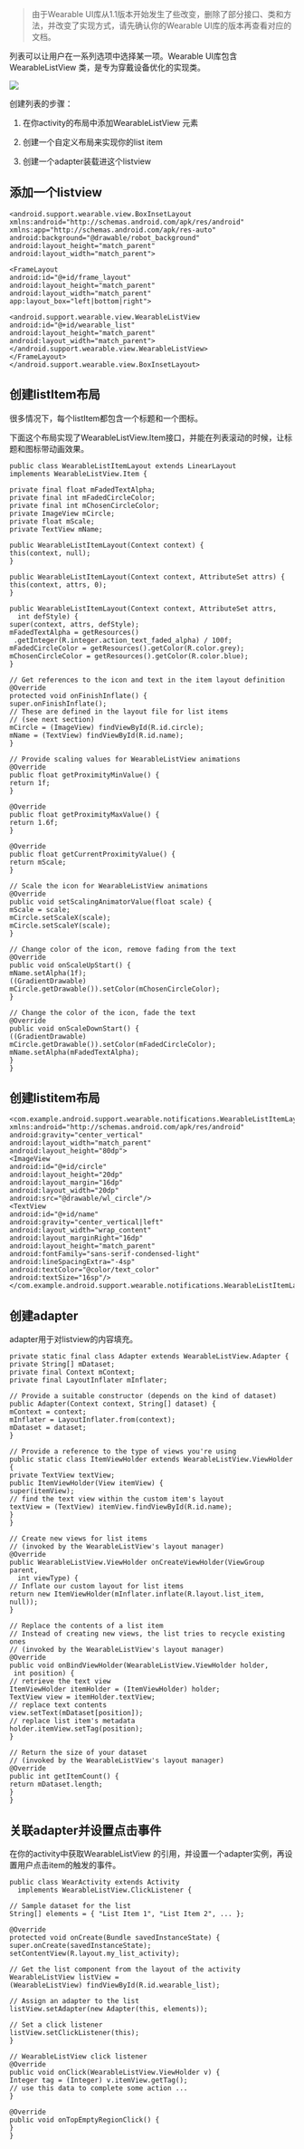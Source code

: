 > 由于Wearable UI库从1.1版本开始发生了些改变，删除了部分接口、类和方法，并改变了实现方式，请先确认你的Wearable UI库的版本再查看对应的文档。


列表可以让用户在一系列选项中选择某一项。Wearable UI库包含WearableListView 类，是专为穿戴设备优化的实现类。

![](06_uilib.png)


创建列表的步骤：

1. 在你activity的布局中添加WearableListView 元素


2. 创建一个自定义布局来实现你的list item


3. 创建一个adapter装载进这个listview


## 添加一个listview ##


    <android.support.wearable.view.BoxInsetLayout
    xmlns:android="http://schemas.android.com/apk/res/android"
    xmlns:app="http://schemas.android.com/apk/res-auto"
    android:background="@drawable/robot_background"
    android:layout_height="match_parent"
    android:layout_width="match_parent">
     
    <FrameLayout
    android:id="@+id/frame_layout"
    android:layout_height="match_parent"
    android:layout_width="match_parent"
    app:layout_box="left|bottom|right">
     
    <android.support.wearable.view.WearableListView
    android:id="@+id/wearable_list"
    android:layout_height="match_parent"
    android:layout_width="match_parent">
    </android.support.wearable.view.WearableListView>
    </FrameLayout>
    </android.support.wearable.view.BoxInsetLayout>




## 创建listItem布局 ##


很多情况下，每个listItem都包含一个标题和一个图标。

下面这个布局实现了WearableListView.Item接口，并能在列表滚动的时候，让标题和图标带动画效果。

    
    public class WearableListItemLayout extends LinearLayout
    implements WearableListView.Item {
     
    private final float mFadedTextAlpha;
    private final int mFadedCircleColor;
    private final int mChosenCircleColor;
    private ImageView mCircle;
    private float mScale;
    private TextView mName;
     
    public WearableListItemLayout(Context context) {
    this(context, null);
    }
     
    public WearableListItemLayout(Context context, AttributeSet attrs) {
    this(context, attrs, 0);
    }
     
    public WearableListItemLayout(Context context, AttributeSet attrs,
      int defStyle) {
    super(context, attrs, defStyle);
    mFadedTextAlpha = getResources()
     .getInteger(R.integer.action_text_faded_alpha) / 100f;
    mFadedCircleColor = getResources().getColor(R.color.grey);
    mChosenCircleColor = getResources().getColor(R.color.blue);
    }
     
    // Get references to the icon and text in the item layout definition
    @Override
    protected void onFinishInflate() {
    super.onFinishInflate();
    // These are defined in the layout file for list items
    // (see next section)
    mCircle = (ImageView) findViewById(R.id.circle);
    mName = (TextView) findViewById(R.id.name);
    }
     
    // Provide scaling values for WearableListView animations
    @Override
    public float getProximityMinValue() {
    return 1f;
    }
     
    @Override
    public float getProximityMaxValue() {
    return 1.6f;
    }
     
    @Override
    public float getCurrentProximityValue() {
    return mScale;
    }
     
    // Scale the icon for WearableListView animations
    @Override
    public void setScalingAnimatorValue(float scale) {
    mScale = scale;
    mCircle.setScaleX(scale);
    mCircle.setScaleY(scale);
    }
     
    // Change color of the icon, remove fading from the text
    @Override
    public void onScaleUpStart() {
    mName.setAlpha(1f);
    ((GradientDrawable) mCircle.getDrawable()).setColor(mChosenCircleColor);
    }
     
    // Change the color of the icon, fade the text
    @Override
    public void onScaleDownStart() {
    ((GradientDrawable) mCircle.getDrawable()).setColor(mFadedCircleColor);
    mName.setAlpha(mFadedTextAlpha);
    }
    }



## 创建listitem布局 ##

    
    <com.example.android.support.wearable.notifications.WearableListItemLayout
    xmlns:android="http://schemas.android.com/apk/res/android"
    android:gravity="center_vertical"
    android:layout_width="match_parent"
    android:layout_height="80dp">
    <ImageView
    android:id="@+id/circle"
    android:layout_height="20dp"
    android:layout_margin="16dp"
    android:layout_width="20dp"
    android:src="@drawable/wl_circle"/>
    <TextView
    android:id="@+id/name"
    android:gravity="center_vertical|left"
    android:layout_width="wrap_content"
    android:layout_marginRight="16dp"
    android:layout_height="match_parent"
    android:fontFamily="sans-serif-condensed-light"
    android:lineSpacingExtra="-4sp"
    android:textColor="@color/text_color"
    android:textSize="16sp"/>
    </com.example.android.support.wearable.notifications.WearableListItemLayout>



## 创建adapter ##

adapter用于对listview的内容填充。

    
    private static final class Adapter extends WearableListView.Adapter {
    private String[] mDataset;
    private final Context mContext;
    private final LayoutInflater mInflater;
     
    // Provide a suitable constructor (depends on the kind of dataset)
    public Adapter(Context context, String[] dataset) {
    mContext = context;
    mInflater = LayoutInflater.from(context);
    mDataset = dataset;
    }
     
    // Provide a reference to the type of views you're using
    public static class ItemViewHolder extends WearableListView.ViewHolder {
    private TextView textView;
    public ItemViewHolder(View itemView) {
    super(itemView);
    // find the text view within the custom item's layout
    textView = (TextView) itemView.findViewById(R.id.name);
    }
    }
     
    // Create new views for list items
    // (invoked by the WearableListView's layout manager)
    @Override
    public WearableListView.ViewHolder onCreateViewHolder(ViewGroup parent,
      int viewType) {
    // Inflate our custom layout for list items
    return new ItemViewHolder(mInflater.inflate(R.layout.list_item, null));
    }
     
    // Replace the contents of a list item
    // Instead of creating new views, the list tries to recycle existing ones
    // (invoked by the WearableListView's layout manager)
    @Override
    public void onBindViewHolder(WearableListView.ViewHolder holder,
     int position) {
    // retrieve the text view
    ItemViewHolder itemHolder = (ItemViewHolder) holder;
    TextView view = itemHolder.textView;
    // replace text contents
    view.setText(mDataset[position]);
    // replace list item's metadata
    holder.itemView.setTag(position);
    }
     
    // Return the size of your dataset
    // (invoked by the WearableListView's layout manager)
    @Override
    public int getItemCount() {
    return mDataset.length;
    }
    }



## 关联adapter并设置点击事件 ##

在你的activity中获取WearableListView 的引用，并设置一个adapter实例，再设置用户点击item的触发的事件。

    
    public class WearActivity extends Activity
      implements WearableListView.ClickListener {
     
    // Sample dataset for the list
    String[] elements = { "List Item 1", "List Item 2", ... };
     
    @Override
    protected void onCreate(Bundle savedInstanceState) {
    super.onCreate(savedInstanceState);
    setContentView(R.layout.my_list_activity);
     
    // Get the list component from the layout of the activity
    WearableListView listView =
    (WearableListView) findViewById(R.id.wearable_list);
     
    // Assign an adapter to the list
    listView.setAdapter(new Adapter(this, elements));
     
    // Set a click listener
    listView.setClickListener(this);
    }
     
    // WearableListView click listener
    @Override
    public void onClick(WearableListView.ViewHolder v) {
    Integer tag = (Integer) v.itemView.getTag();
    // use this data to complete some action ...
    }
     
    @Override
    public void onTopEmptyRegionClick() {
    }
    }
    